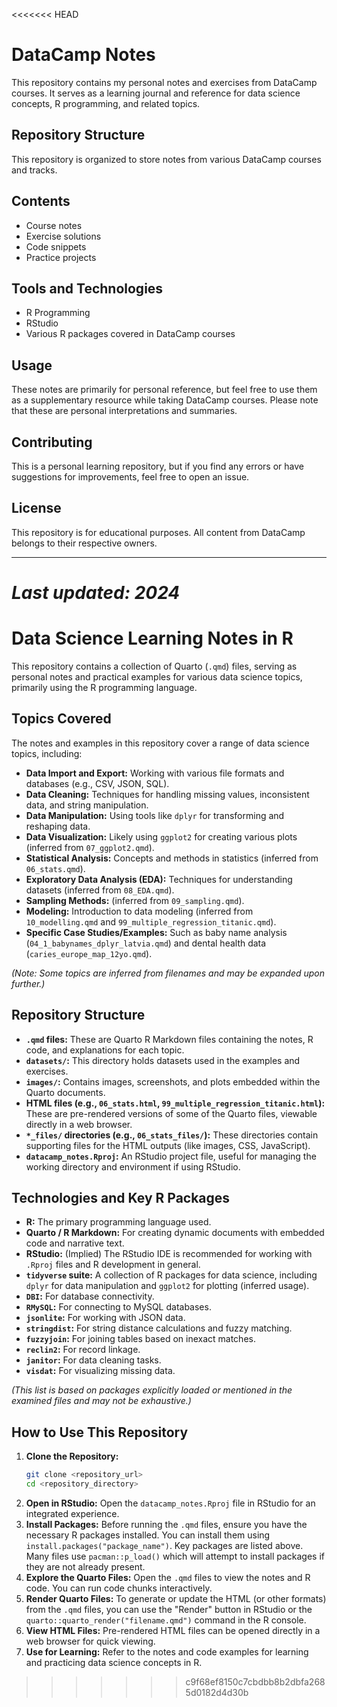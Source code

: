 <<<<<<< HEAD
# DataCamp Notes

This repository contains my personal notes and exercises from DataCamp courses. It serves as a learning journal and reference for data science concepts, R programming, and related topics.

## Repository Structure

This repository is organized to store notes from various DataCamp courses and tracks.

## Contents

- Course notes
- Exercise solutions
- Code snippets
- Practice projects

## Tools and Technologies

- R Programming
- RStudio
- Various R packages covered in DataCamp courses

## Usage

These notes are primarily for personal reference, but feel free to use them as a supplementary resource while taking DataCamp courses. Please note that these are personal interpretations and summaries.

## Contributing

This is a personal learning repository, but if you find any errors or have suggestions for improvements, feel free to open an issue.

## License

This repository is for educational purposes. All content from DataCamp belongs to their respective owners.

---
*Last updated: 2024* 
=======
# Data Science Learning Notes in R

This repository contains a collection of Quarto (`.qmd`) files, serving as personal notes and practical examples for various data science topics, primarily using the R programming language.

## Topics Covered

The notes and examples in this repository cover a range of data science topics, including:

*   **Data Import and Export:** Working with various file formats and databases (e.g., CSV, JSON, SQL).
*   **Data Cleaning:** Techniques for handling missing values, inconsistent data, and string manipulation.
*   **Data Manipulation:** Using tools like `dplyr` for transforming and reshaping data.
*   **Data Visualization:** Likely using `ggplot2` for creating various plots (inferred from `07_ggplot2.qmd`).
*   **Statistical Analysis:** Concepts and methods in statistics (inferred from `06_stats.qmd`).
*   **Exploratory Data Analysis (EDA):** Techniques for understanding datasets (inferred from `08_EDA.qmd`).
*   **Sampling Methods:** (inferred from `09_sampling.qmd`).
*   **Modeling:** Introduction to data modeling (inferred from `10_modelling.qmd` and `99_multiple_regression_titanic.qmd`).
*   **Specific Case Studies/Examples:** Such as baby name analysis (`04_1_babynames_dplyr_latvia.qmd`) and dental health data (`caries_europe_map_12yo.qmd`).

*(Note: Some topics are inferred from filenames and may be expanded upon further.)*

## Repository Structure

*   **`.qmd` files:** These are Quarto R Markdown files containing the notes, R code, and explanations for each topic.
*   **`datasets/`:** This directory holds datasets used in the examples and exercises.
*   **`images/`:** Contains images, screenshots, and plots embedded within the Quarto documents.
*   **HTML files (e.g., `06_stats.html`, `99_multiple_regression_titanic.html`):** These are pre-rendered versions of some of the Quarto files, viewable directly in a web browser.
*   **`*_files/` directories (e.g., `06_stats_files/`):** These directories contain supporting files for the HTML outputs (like images, CSS, JavaScript).
*   **`datacamp_notes.Rproj`:** An RStudio project file, useful for managing the working directory and environment if using RStudio.

## Technologies and Key R Packages

*   **R:** The primary programming language used.
*   **Quarto / R Markdown:** For creating dynamic documents with embedded code and narrative text.
*   **RStudio:** (Implied) The RStudio IDE is recommended for working with `.Rproj` files and R development in general.
*   **`tidyverse` suite:** A collection of R packages for data science, including `dplyr` for data manipulation and `ggplot2` for plotting (inferred usage).
*   **`DBI`:** For database connectivity.
*   **`RMySQL`:** For connecting to MySQL databases.
*   **`jsonlite`:** For working with JSON data.
*   **`stringdist`:** For string distance calculations and fuzzy matching.
*   **`fuzzyjoin`:** For joining tables based on inexact matches.
*   **`reclin2`:** For record linkage.
*   **`janitor`:** For data cleaning tasks.
*   **`visdat`:** For visualizing missing data.

*(This list is based on packages explicitly loaded or mentioned in the examined files and may not be exhaustive.)*

## How to Use This Repository

1.  **Clone the Repository:**
    ```bash
    git clone <repository_url>
    cd <repository_directory>
    ```
2.  **Open in RStudio:** Open the `datacamp_notes.Rproj` file in RStudio for an integrated experience.
3.  **Install Packages:** Before running the `.qmd` files, ensure you have the necessary R packages installed. You can install them using `install.packages("package_name")`. Key packages are listed above. Many files use `pacman::p_load()` which will attempt to install packages if they are not already present.
4.  **Explore the Quarto Files:** Open the `.qmd` files to view the notes and R code. You can run code chunks interactively.
5.  **Render Quarto Files:** To generate or update the HTML (or other formats) from the `.qmd` files, you can use the "Render" button in RStudio or the `quarto::quarto_render("filename.qmd")` command in the R console.
6.  **View HTML Files:** Pre-rendered HTML files can be opened directly in a web browser for quick viewing.
7.  **Use for Learning:** Refer to the notes and code examples for learning and practicing data science concepts in R.
>>>>>>> c9f68ef8150c7cbdbb8b2dbfa2685d0182d4d30b
